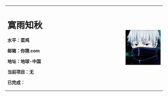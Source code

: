 <table border="0">
  <tr>
    <td width="75%">
      <h1>寞雨知秋</h1>
      <p><b>水平：菜鸡</b></p>
      <p><b>邮箱：你猜.com</b></p>
      <p><b>地址：地球-中国</b></p>
      <p><b>当前项目：无</b></p>
      <p><b>已完成：</b></p>
    </td>
    <td width="25%">
      <img src="/timg.jpg" width="100%">     
    </td>
  </tr>
</table>

